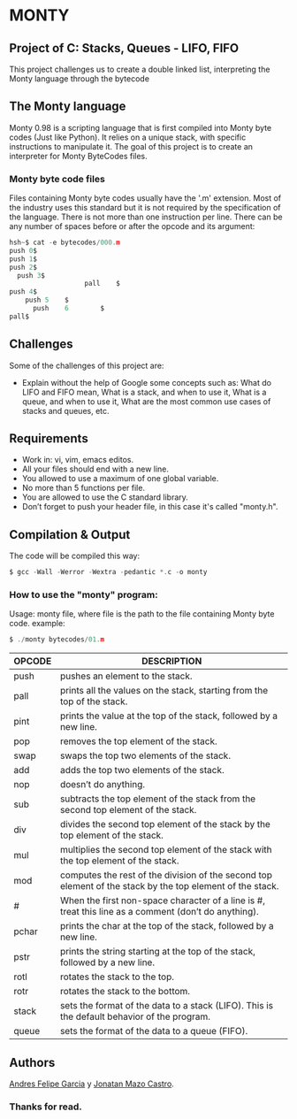 # MONTY
## Project of C: Stacks, Queues - LIFO, FIFO
This project challenges us to create a double linked list, interpreting the Monty language through the bytecode

## The Monty language
Monty 0.98 is a scripting language that is first compiled into Monty byte codes (Just like Python). It relies on a unique stack, with specific instructions to manipulate it. The goal of this project is to create an interpreter for Monty ByteCodes files.
### Monty byte code files
Files containing Monty byte codes usually have the '.m' extension. Most of the industry uses this standard but it is not required by the specification of the language. There is not more than one instruction per line. There can be any number of spaces before or after the opcode and its argument:
```c
hsh~$ cat -e bytecodes/000.m
push 0$
push 1$
push 2$
  push 3$
                   pall    $
push 4$
    push 5    $
      push    6        $
pall$
```

## Challenges
Some of the challenges of this project are:
 - Explain without the help of Google some concepts such as: What do LIFO and FIFO mean, What is a stack, and when to use it, What is a queue, and when to use it, What are the most common use cases of stacks and queues, etc.

## Requirements
 - Work in: vi, vim, emacs editos.
 - All your files should end with a new line.
 - You allowed to use a maximum of one global variable.
 - No more than 5 functions per file.
 - You are allowed to use the C standard library.
 - Don’t forget to push your header file, in this case it's called "monty.h".

## Compilation & Output
The code will be compiled this way:
```c
$ gcc -Wall -Werror -Wextra -pedantic *.c -o monty
```

### How to use the "monty" program:
Usage: monty file, where file is the path to the file containing Monty byte code. example:
```c
$ ./monty bytecodes/01.m
```
| OPCODE | DESCRIPTION |
|------------ | --------------|
| push | pushes an element to the stack. |
| pall | prints all the values on the stack, starting from the top of the stack.|
| pint | prints the value at the top of the stack, followed by a new line.|
| pop | removes the top element of the stack. |
| swap | swaps the top two elements of the stack.|
| add | adds the top two elements of the stack. |
| nop | doesn’t do anything. |
| sub | subtracts the top element of the stack from the second top element of the stack.|
| div | divides the second top element of the stack by the top element of the stack.|
| mul | multiplies the second top element of the stack with the top element of the stack.|
| mod | computes the rest of the division of the second top element of the stack by the top element of the stack.|
| # | When the first non-space character of a line is #, treat this line as a comment (don’t do anything).|
| pchar | prints the char at the top of the stack, followed by a new line.|
| pstr | prints the string starting at the top of the stack, followed by a new line. |
| rotl | rotates the stack to the top. |
| rotr | rotates the stack to the bottom. |
| stack | sets the format of the data to a stack (LIFO). This is the default behavior of the program.|
| queue | sets the format of the data to a queue (FIFO).|

## Authors
[Andres Felipe Garcia](https://github.com/andres0191/) y [Jonatan Mazo Castro](https://github.com/MAZTRO/).

### Thanks for read.
